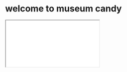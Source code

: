 <html>
    <head></head>
    <body>
        <h1>welcome to museum candy</h1>
         <iframe src="index.html" name="targetframe"></iframe>
    </body>
   
</html>
